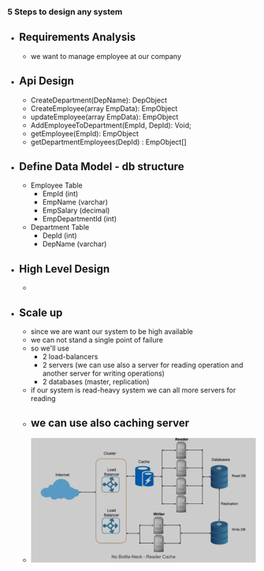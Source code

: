 ### 5 Steps to design any system
- Requirements Analysis 
  - 
  - we want to manage employee at our company


- Api Design
  - 
  - CreateDepartment(DepName): DepObject
  - CreateEmployee(array EmpData): EmpObject
  - updateEmployee(array EmpData): EmpObject
  - AddEmployeeToDepartment(EmpId, DepId): Void;
  - getEmployee(EmpId): EmpObject
  - getDepartmentEmployees(DepId) : EmpObject[] 
  

- Define Data Model - db structure
  - 
  - Employee Table
    - EmpId (int)
    - EmpName (varchar)
    - EmpSalary (decimal) 
    - EmpDepartmentId (int)
  - Department Table
    - DepId (int)
    - DepName (varchar)


- High Level Design 
  - 
  - 
- Scale up
  - 
  - since we are want our system to be high available
  - we can not stand a single point of failure 
  - so we'll use
    - 2 load-balancers
    - 2 servers (we can use also a server for reading operation and another server for writing operations)
    - 2 databases (master, replication)  
  - if our system is read-heavy system we can all more servers for reading
  - we can use also caching server 
    - 
  - ![Alt text](02-imgs/servers.jpg?raw=true "Servers")





